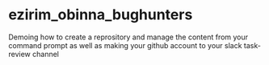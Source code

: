 # ezirim_obinna_bughunters
Demoing how to create a reprository and manage the content from your command prompt as well as making your github account to your slack task-review channel
